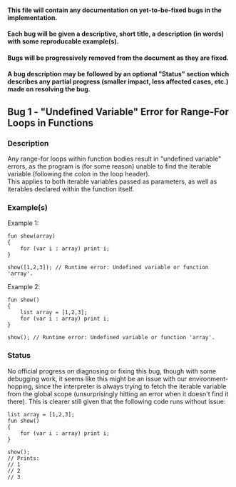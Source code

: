 #### This file will contain any documentation on yet-to-be-fixed bugs in the implementation.
#### Each bug will be given a descriptive, short title, a description (in words) with some reproducable example(s).
#### Bugs will be progressively removed from the document as they are fixed.
#### A bug description may be followed by an optional "Status" section which describes any partial progress (smaller impact, less affected cases, etc.) made on resolving the bug.

## Bug 1 - "Undefined Variable" Error for Range-For Loops in Functions
### Description
Any range-for loops within function bodies result in "undefined variable" errors, as the program is (for some reason) unable to find the iterable variable (following the colon in the loop header).\
This applies to both iterable variables passed as parameters, as well as iterables declared within the function itself.
### Example(s)
Example 1:
```
fun show(array)
{
    for (var i : array) print i;
}

show([1,2,3]); // Runtime error: Undefined variable or function 'array'.
```

Example 2:
```
fun show()
{
    list array = [1,2,3];
    for (var i : array) print i;
}

show(); // Runtime error: Undefined variable or function 'array'.
```
### Status
No official progress on diagnosing or fixing this bug, though with some debugging work, it seems like this might be an issue with our environment-hopping, since the interpreter is always trying to fetch the iterable variable from the global scope (unsurprisingly hitting an error when it doesn't find it there). This is clearer still given that the following code runs without issue:
```
list array = [1,2,3];
fun show()
{
    for (var i : array) print i;
}

show();
// Prints:
// 1
// 2
// 3
```
